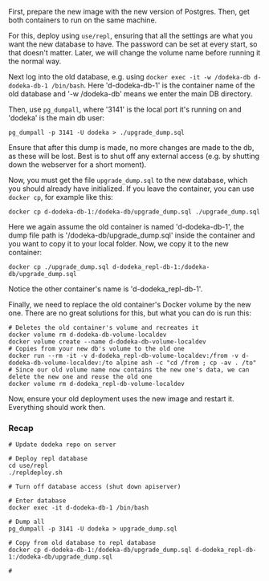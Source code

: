First, prepare the new image with the new version of Postgres. Then, get both containers to run on the same machine. 

For this, deploy using `use/repl`, ensuring that all the settings are what you want the new database to have. The password can be set at every start, so that doesn't matter. Later, we will change the volume name before running it the normal way.

Next log into the old database, e.g. using `docker exec -it -w /dodeka-db d-dodeka-db-1 /bin/bash`. Here 'd-dodeka-db-1' is the container name of the old database and '-w /dodeka-db' means we enter the main DB directory.

Then, use `pg_dumpall`, where '3141' is the local port it's running on and 'dodeka' is the main db user:

```shell
pg_dumpall -p 3141 -U dodeka > ./upgrade_dump.sql
```

Ensure that after this dump is made, no more changes are made to the db, as these will be lost. Best is to shut off any external access (e.g. by shutting down the webserver for a short moment).

Now, you must get the file `upgrade_dump.sql` to the new database, which you should already have initialized.
If you leave the container, you can use `docker cp`, for example like this:

```shell
docker cp d-dodeka-db-1:/dodeka-db/upgrade_dump.sql ./upgrade_dump.sql
```

Here we again assume the old container is named 'd-dodeka-db-1', the dump file path is '/dodeka-db/upgrade_dump.sql' inside the container and you want to copy it to your local folder. Now, we copy it to the new container:

```shell
docker cp ./upgrade_dump.sql d-dodeka_repl-db-1:/dodeka-db/upgrade_dump.sql
```

Notice the other container's name is 'd-dodeka_repl-db-1'.

Finally, we need to replace the old container's Docker volume by the new one. There are no great solutions for this, but what you can do is run this:

```shell
# Deletes the old container's volume and recreates it
docker volume rm d-dodeka-db-volume-localdev
docker volume create --name d-dodeka-db-volume-localdev
# Copies from your new db's volume to the old one
docker run --rm -it -v d-dodeka_repl-db-volume-localdev:/from -v d-dodeka-db-volume-localdev:/to alpine ash -c "cd /from ; cp -av . /to"
# Since our old volume name now contains the new one's data, we can delete the new one and reuse the old one
docker volume rm d-dodeka_repl-db-volume-localdev
```

Now, ensure your old deployment uses the new image and restart it. Everything should work then.

### Recap

```shell
# Update dodeka repo on server

# Deploy repl database
cd use/repl
./repldeploy.sh

# Turn off database access (shut down apiserver)

# Enter database
docker exec -it d-dodeka-db-1 /bin/bash

# Dump all
pg_dumpall -p 3141 -U dodeka > upgrade_dump.sql

# Copy from old database to repl database
docker cp d-dodeka-db-1:/dodeka-db/upgrade_dump.sql d-dodeka_repl-db-1:/dodeka-db/upgrade_dump.sql

#
```